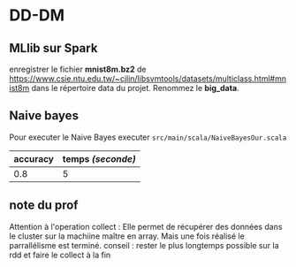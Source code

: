 # DD-DM

## MLlib sur Spark

enregistrer le fichier **mnist8m.bz2** de https://www.csie.ntu.edu.tw/~cjlin/libsvmtools/datasets/multiclass.html#mnist8m dans le répertoire data du projet. Renommez le **big_data**.

## Naive bayes
Pour executer le Naive Bayes executer ```src/main/scala/NaiveBayesOur.scala```

|accuracy| temps *(seconde)*|
|--------|------|
|0.8|5 |

## note du prof

Attention à l'operation collect :
Elle permet de récupérer des données dans le cluster sur la machiine maître en array.
Mais une fois réalisé le parrallélisme est terminé.
conseil : rester le plus longtemps possible sur la rdd et faire le collect à la fin

